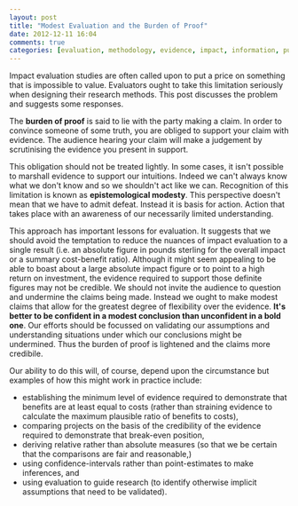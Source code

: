 ```yaml
---
layout: post
title: "Modest Evaluation and the Burden of Proof"
date: 2012-12-11 16:04
comments: true
categories: [evaluation, methodology, evidence, impact, information, public-sector] 
---
```


Impact evaluation studies are often called upon to put a price on something that is impossible to value. Evaluators ought to take this limitation seriously when designing their research methods. This post discusses the problem and suggests some responses.

<!-- more -->

The **burden of proof** is said to lie with the party making a claim. In order to convince someone of some truth, you are obliged to support your claim with evidence. The audience hearing your claim will make a judgement by scrutinising the evidence you present in support.

This obligation should not be treated lightly. In some cases, it isn't possible to marshall evidence to support our intuitions. Indeed we can't always know what we don't know and so we shouldn't act like we can. Recognition of this limitation is known as **epistemological modesty**. This perspective doesn't mean that we have to admit defeat. Instead it is basis for action. Action that takes place with an awareness of our necessarily limited understanding.

This approach has important lessons for evaluation. It suggests that we should avoid the temptation to reduce the nuances of impact evaluation to a single result (i.e. an absolute figure in pounds sterling for the overall impact or a summary cost-benefit ratio). Although it might seem appealing to be able to boast about a large absolute impact figure or to point to a high return on investment, the evidence required to support those definite figures may not be credible. We should not invite the audience to question and undermine the claims being made. Instead we ought to make modest claims that allow for the greatest degree of flexibility over the evidence. **It's better to be confident in a modest conclusion than unconfident in a bold one**. Our efforts should be focussed on validating our assumptions and understanding situations under which our conclusions might be undermined. Thus the burden of proof is lightened and the claims more credibile.

Our ability to do this will, of course, depend upon the circumstance but examples of how this might work in practice include:

- establishing the minimum level of evidence required to demonstrate that benefits are at least equal to costs (rather than straining evidence to calculate the maximum plausible ratio of benefits to costs),
- comparing projects on the basis of the credibility of the evidence required to demonstrate that break-even position,
- deriving relative rather than absolute measures (so that we be certain that the comparisons are fair and reasonable,)
- using confidence-intervals rather than point-estimates to make inferences, and
- using evaluation to guide research (to identify otherwise implicit assumptions that need to be validated).
